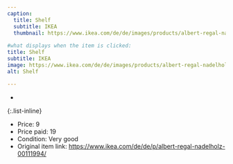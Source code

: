 ```yaml
---
caption:
  title: Shelf
  subtitle: IKEA
  thumbnail: https://www.ikea.com/de/de/images/products/albert-regal-nadelholz__0088996_pe220776_s5.jpg
  
#what displays when the item is clicked:
title: Shelf
subtitle: IKEA
image: https://www.ikea.com/de/de/images/products/albert-regal-nadelholz__0088996_pe220776_s5.jpg
alt: Shelf

---
```

-

{:.list-inline} 
- Price: 9
- Price paid: 19
- Condition: Very good
- Original item link: https://www.ikea.com/de/de/p/albert-regal-nadelholz-00111994/
